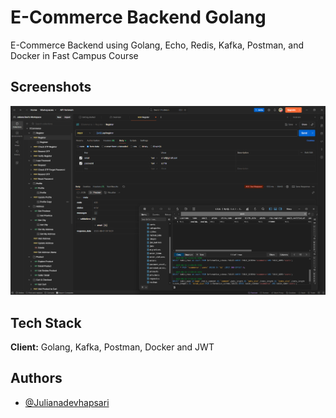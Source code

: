 # E-Commerce Backend Golang

E-Commerce Backend using Golang, Echo, Redis, Kafka, Postman, and Docker in Fast Campus Course

## Screenshots

![E-Commerce Backend Golang](https://github.com/JulianaDeviHapsari/Ecommerce-Backend-Java/blob/main/Screenshot%202025-08-01%20150706.png)

## Tech Stack

**Client:** Golang, Kafka, Postman, Docker and JWT

## Authors

- [@Julianadevhapsari](https://github.com/JulianaDeviHapsari/)
